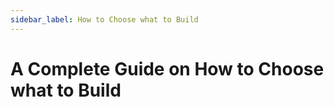 ```yaml
---
sidebar_label: How to Choose what to Build
---
```


# A Complete Guide on How to Choose what to Build